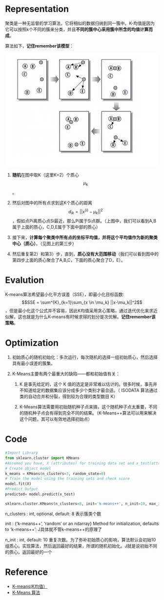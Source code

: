 # Representation

聚类是一种无监督的学习算法，它将相似的数据归纳到同一簇中。K-均值是因为它可以按照k个不同的簇来分类，并且**不同的簇中心采用簇中所含的均值计算而成**。

算法如下，**记住remember该模型**：

![](/assets/K-Means.jpg)

1. **随机**在图中取K（这里K=2）个质心$$\mu_k$$。

2. 然后对图中的所有点求到这K个质心的距离$$d_{ik} = ||x^{(i)}-\mu_k||^2$$，假如点Pi离质心点Si最近，那么Pi属于Si点群。（上图中，我们可以看到A,B属于上面的质心，C,D,E属于下面中部的质心）

3. 接下来，**计算每个聚类中所有点的坐标平均值，并将这个平均值作为新的聚类中心（质心）**。（见图上的第三步）

4. 然后重复第2）和第3）步，直到，**质心没有大范围移动**（我们可以看到图中的第四步上面的质心聚合了A,B,C，下面的质心聚合了D，E）。

# Evalution

K-means算法希望最小化平方误差（SSE），即最小化目标函数: $$SSE = \sum^{K}_{k=1}\sum_{x \in \mu_k} ||x-\mu_k||^2$$，但是最小化这个公式并不容易，因此K均值采用贪心策略，通过迭代优化来求近似解，这也就是为什么K-means有时候求得的划分是次优解。**记住remember该策略**。

# Optimization

1. 初始质心的随机初始化：多次运行，每次随机的选择一组初始质心，然后选择具有最小误差的簇集。

2. K-Means主要有两个最重大的缺陷——都和初始值有关：

    1. K 是事先给定的，这个 K 值的选定是非常难以估计的。很多时候，事先并不知道给定的数据集应该分成多少个类别才最合适。（ ISODATA 算法通过类的自动合并和分裂，得到较为合理的类型数目 K）

    2. K-Means算法需要用初始随机种子点来搞，这个随机种子点太重要，不同的随机种子点会有得到完全不同的结果。（K-Means++算法可以用来解决这个问题，其可以有效地选择初始点）

# Code
```python
#Import Library
from sklearn.cluster import KMeans
#Assumed you have, X (attributes) for training data set and x_test(attributes) of test_dataset
# Create object model
k_means = KMeans(n_clusters=3, random_state=0)
# Train the model using the training sets and check score
model.fit(X)
#Predict Output
predicted= model.predict(x_test)
```
```python
sklearn.cluster.KMeans(n_clusters=8, init='k-means++', n_init=10, max_iter=300, tol=0.0001, precompute_distances='auto', verbose=0, random_state=None, copy_x=True, n_jobs=1, algorithm='auto')
```
n_clusters : int, optional, default: 8 表示簇类个数

init : {‘k-means++’, ‘random’ or an ndarray}
Method for initialization, defaults to ‘k-means++’: J具体就不管k-means++的原理了

n_init : int, default: 10 重复次数。为了弥补初始质心的影响，算法默认会初始10组质心，实现算法，然后返回最好的结果，所谓的随机初始化。J就是说初始不同的质心，返回最好的一个

# Reference
- [ K-means(K均值）](http://blog.csdn.net/u012328159/article/details/51377896)
- [K-Means 算法](http://coolshell.cn/articles/7779.html)
